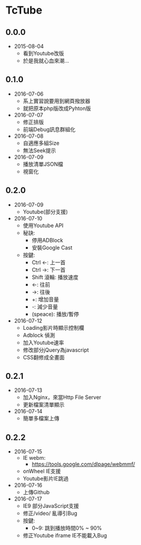 # TcTube
## 0.0.0
* 2015-08-04
    - 看到Youtube改版
    - 於是我就心血來潮...
## 0.1.0
* 2016-07-06
    - 系上實習說要用到網頁撥放器
    - 就把原本php版改成Pyhton版
* 2016-07-07
    - 修正排版
    - 前端Debug訊息群組化
* 2016-07-08
    - 自適應多組Size
    - 無法Seek提示
* 2016-07-09
    - 播放清單JSON檔
    - 視窗化
## 0.2.0
* 2016-07-09
    + Youtube(部分支援)
* 2016-07-10
    - 使用Youtube API
    - 秘訣:
        * 停用ADBlock
        * 安裝Google Cast
    - 按鍵:
        * Ctrl ←: 上一首
        * Ctrl →: 下一首
        * Shift 滾輪: 播放速度
        * ←: 往前
        * →: 往後
        * +: 增加音量
        * -: 減少音量
        * (speace): 播放/暫停
* 2016-07-12
    - Loading影片時顯示控制欄
    - Adblock 偵測
    - 加入Youtube速率
    - 修改部分jQuery為javascript
    - CSS翻修成全畫面
## 0.2.1
* 2016-07-13
    - 加入Nginx，來當Http File Server
    - 更新檔案清單顯示
* 2016-07-14
    + 簡單多檔案上傳
## 0.2.2
* 2016-07-15
    - IE webm:
        * https://tools.google.com/dlpage/webmmf/
    - onWheel IE支援
    - Youtube影片IE跳過
* 2016-07-16
    + 上傳Github
* 2016-07-17
    + IE9 部分JavaScript支援
    + 修正/video/<int> 亂導引Bug
    + 按鍵:
        * 0~9: 跳到播放時間0% ~ 90%
    + 修正Youtube iframe IE不能載入Bug